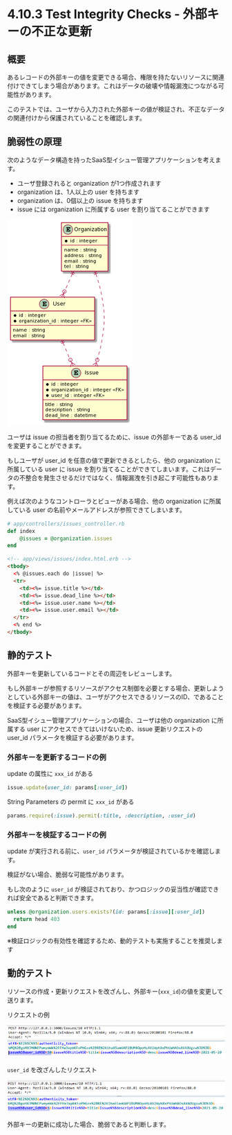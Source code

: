 # 4.10.3 Test Integrity Checks - 外部キーの不正な更新

## 概要

あるレコードの外部キーの値を変更できる場合、権限を持たないリソースに関連付けできてしまう場合があります。これはデータの破壊や情報漏洩につながる可能性があります。

このテストでは、ユーザから入力された外部キーの値が検証され、不正なデータの関連付けから保護されていることを確認します。

## 脆弱性の原理

次のようなデータ構造を持ったSaaS型イシュー管理アプリケーションを考えます。

- ユーザ登録されると organization が1つ作成されます
- organization は、1人以上の user を持ちます
- organization は、0個以上の issue を持ちます
- issue には organization に所属する user を割り当てることができます

![](images/2021-06-03-20-50-56.png)

ユーザは issue の担当者を割り当てるために、issue の外部キーである user_id を変更することができます。

もしユーザが user_id を任意の値で更新できるとしたら、他の organization に所属している user に issue を割り当てることができてしまいます。これはデータの不整合を発生させるだけではなく、情報漏洩を引き起こす可能性もあります。

例えば次のようなコントローラとビューがある場合、他の organization に所属している user の名前やメールアドレスが参照できてしまいます。

```ruby
# app/controllers/issues_controller.rb
def index
    @issues = @organization.issues
end
```

```html
<!-- app/views/issues/index.html.erb -->
<tbody>
  <% @issues.each do |issue| %>
  <tr>
    <td><%= issue.title %></td>
    <td><%= issue.dead_line %></td>
    <td><%= issue.user.name %></td>
    <td><%= issue.user.email %></td>
  </tr>
  <% end %>
</tbody>
```


<!--
説明がくどすぎるので要推敲

## 脆弱性の原理

架空のイシュー管理SaaSを想定します。このSaaSは

- ユーザ登録されると organization が1つ作成されます。
- organization は、1人以上の user を持ちます
- organization は、0個以上の issue を持ちます
- issue には organization に所属する user を割り当てることができます

### ER図とデータ

<!--
```plantuml
@startuml
entity "Organization" as e01 {
  *id : integer
  --
  name : string
  address : string
  email : string
  tel : string
}

entity "User" as e02 {
  *id : integer
  *organization_id : integer <<FK>>
  --
  name : string
  email : string
}

entity "Issue" as e03 {
  *id : integer
  *organization_id : integer <<FK>>
  *user_id : integer <<FK>>
  --
  title : string
  description : string
  dead_line : datetime
}

e01 ||..o{ e02
e01 ||..o{ e03
e02 ||..o{ e03
@enduml
```

organization

|id|name|
|:--|:--|
|1|Hogehoge, Ltd.|
|2|Foobar Inc.|

user

|id|name|email|organization_id|
|:--|:--|:--|:--|
|1|田中一郎|tanaka@hogehoge.example.com|1|
|2|佐藤次郎|sato@hogehoge.example.com|1|
|3|高橋春子|takahashi@foobar.example.com|2|
|4|鈴木太郎|suzuki@foobar.example.com|2|

issue

|id|name|dead_line|organization_id|user_id|
|:--|:--|:--|:--|:--|
|1|書類を作る|5/12|1|1|
|2|書類を送る|5/13|1|2|
|3|電話する|5/11|2|3|
|4|メール送る|5/11|2|4|

### Web画面

`Hogehoge, Ltd.` のイシュー一覧画面は次のように表示されます。

|ToDo|期限|担当者|担当者メールアドレス|
|:--|:--|:--|:--|
|書類を作る|5/12|田中一郎|tanaka@hogehoge.example.com|
|書類を送る|5/13|佐藤次郎|sato@hogehoge.example.com|

### 外部キー改ざんとその影響

issue に担当者を割り当てる次のようなアクションがあるとします。

```ruby
def assign_user
  @issue = @organization.find(params[:issue_id])
  @issue.update(user_id: params[:user_id])
```
-->

## 静的テスト

外部キーを更新しているコードとその周辺をレビューします。

もし外部キーが参照するリソースがアクセス制御を必要とする場合、更新しようとしている外部キーの値は、ユーザがアクセスできるリソースのID、であることを検証する必要があります。

SaaS型イシュー管理アプリケーションの場合、ユーザは他の organization に所属する user にアクセスできてはいけないため、issue 更新リクエストの user_id パラメータを検証する必要があります。

### 外部キーを更新するコードの例

update の属性に `xxx_id` がある

```ruby
issue.update(user_id: params[:user_id])
```

String Parameters の permit に `xxx_id` がある

```ruby
params.require(:issue).permit(:title, :description, :user_id)
```

### 外部キーを検証するコードの例

update が実行される前に、`user_id` パラメータが検証されているかを確認します。

検証がない場合、脆弱な可能性があります。

もし次のように `user_id` が検証されており、かつロジックの妥当性が確認できれば安全であると判断できます。

```ruby
unless @organization.users.exists?(id: params[:issue][:user_id])
  return head 403
end
```

※検証ロジックの有効性を確認するため、動的テストも実施することを推奨します

## 動的テスト

リソースの作成・更新リクエストを改ざんし、外部キー(`xxx_id`)の値を変更して送ります。

リクエストの例

![](images/2021-06-03-23-58-27.png)

`user_id` を改ざんしたリクエスト

![](images/2021-06-03-23-58-57.png)

外部キーの更新に成功した場合、脆弱であると判断します。